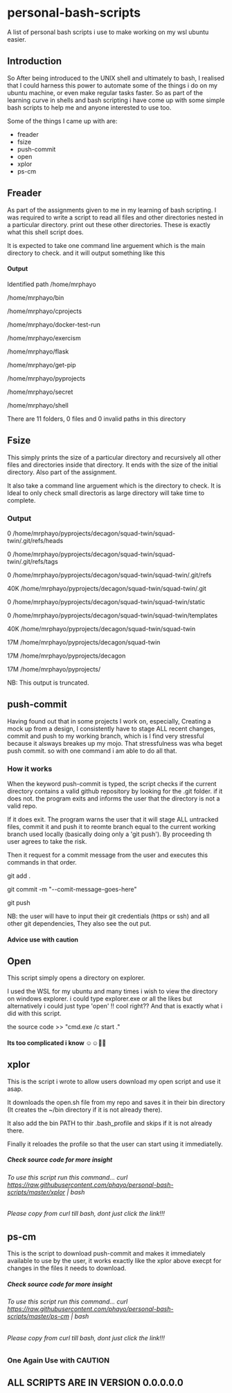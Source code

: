 # personal-bash-scripts
A list of personal bash scripts i use to make working on my wsl ubuntu easier.

## Introduction

So After being introduced to the UNIX shell and ultimately to bash, I realised that I could harness this power to automate some of the things i do on my ubuntu machine, or even make regular tasks faster. So as part of the learning curve in shells and bash scripting i have come up with some simple bash scripts to help me and anyone interested to use too.

Some of the things I came up with are:
- freader
- fsize
- push-commit
- open
- xplor
- ps-cm

## Freader

As part of the assignments given to me in my learning of bash scripting. I was required to write a script to read all files and other directories nested in a particular directory. print out these other directories. These is exactly what this shell script does.

It is expected to take one command line arguement which is the main directory to check. and it will output something like this

#### Output

Identified path /home/mrphayo

/home/mrphayo/bin

/home/mrphayo/cprojects

/home/mrphayo/docker-test-run

/home/mrphayo/exercism

/home/mrphayo/flask

/home/mrphayo/get-pip

/home/mrphayo/pyprojects

/home/mrphayo/secret

/home/mrphayo/shell

There are 11 folders, 0 files and 0 invalid paths in this directory


## Fsize

This simply prints the size of a particular directory and recursively all other files and directories inside that directory. It ends with the size of the initial directory. Also part of the assignment.

It also take a command line arguement which is the directory to check. It is Ideal to only check small directoris as large directory will take time to complete.

### Output

0       /home/mrphayo/pyprojects/decagon/squad-twin/squad-twin/.git/refs/heads

0       /home/mrphayo/pyprojects/decagon/squad-twin/squad-twin/.git/refs/tags

0       /home/mrphayo/pyprojects/decagon/squad-twin/squad-twin/.git/refs

40K     /home/mrphayo/pyprojects/decagon/squad-twin/squad-twin/.git

0       /home/mrphayo/pyprojects/decagon/squad-twin/squad-twin/static

0       /home/mrphayo/pyprojects/decagon/squad-twin/squad-twin/templates

40K     /home/mrphayo/pyprojects/decagon/squad-twin/squad-twin

17M     /home/mrphayo/pyprojects/decagon/squad-twin

17M     /home/mrphayo/pyprojects/decagon

17M     /home/mrphayo/pyprojects/

NB: This output is truncated.


## push-commit

Having found out that in some projects I work on, especially, Creating a mock up from a design, I consistently have to stage ALL recent changes, commit and push to my working branch, which is I find very stressful because it alsways breakes up my mojo. That stressfulness was wha beget push commit. so with one command i am able to do all that.

### How it works

When the keyword push-commit is typed, the script checks if the current directory contains a valid github repository by looking for the .git folder. if it does not. the program exits and informs the user that the directory is not a valid repo.

If it does exit. The program warns the user that it will stage ALL untracked files, commit it and push it to reomte branch equal to the current working branch used locally (basically doing only a 'git push'). By proceeding th user agrees to take the risk.

Then it request for a commit message from the user and executes this commands in that order.

git add .

git commit -m "--comit-message-goes-here"

git push

NB: the user will have to input their git credentials (https or ssh) and all other git dependencies, They also see the out put.

#### Advice use with caution


## Open

This script simply opens a directory on explorer.

I used the WSL for my ubuntu and  many times i wish to view the directory on windows explorer. i could type explorer.exe or all the likes but alternatively i could just type 'open' !! cool right?? And that is exactly what i did with this script.

the source code >> "cmd.exe /c start ."

#### Its too complicated i know ☺☺🤣🤣


## xplor

This is the script i wrote to allow users download my open script and use it asap.

It downloads the open.sh file from my repo and saves it in their bin directory (It creates the ~/bin directory if it is not already there).

It also add the bin PATH to thir .bash_profile and skips if it is not already there.

Finally it reloades the profile so that the user can start using it immediatelly.

##### Check source code for more insight
###### To use this script run this command... curl https://raw.githubusercontent.com/phayo/personal-bash-scripts/master/xplor | bash
###### Please copy from curl till bash, dont just click the link!!!


## ps-cm


This is the script to download push-commit and makes it immediately available to use by the user, it works exactly like the xplor above execpt for changes in the files it needs to download.

##### Check source code for more insight
###### To use this script run this command... curl https://raw.githubusercontent.com/phayo/personal-bash-scripts/master/ps-cm | bash
###### Please copy from curl till bash, dont just click the link!!!


### One Again Use with CAUTION


## ALL SCRIPTS ARE IN VERSION 0.0.0.0.0 
